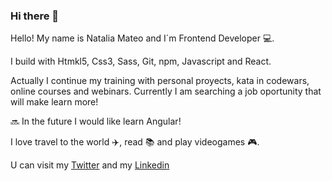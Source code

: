 ### Hi there 👋

Hello! My name is Natalia Mateo and I´m Frontend Developer :computer:.

I build with Htmkl5, Css3, Sass, Git, npm, Javascript and React.

Actually I continue my training with personal proyects, kata in codewars, online courses and webinars. Currently I am searching  a job oportunity that will make learn more!

:soon: In the future I would like learn Angular!

I love travel to the world :airplane:, read :books: and play videogames :video_game:. 

U can visit my [Twitter](https://twitter.com/natitey) and my [Linkedin](https://www.linkedin.com/in/nataliamateomenendez/)


<!--
**nataliamateo/nataliamateo** is a ✨ _special_ ✨ repository because its `README.md` (this file) appears on your GitHub profile.






